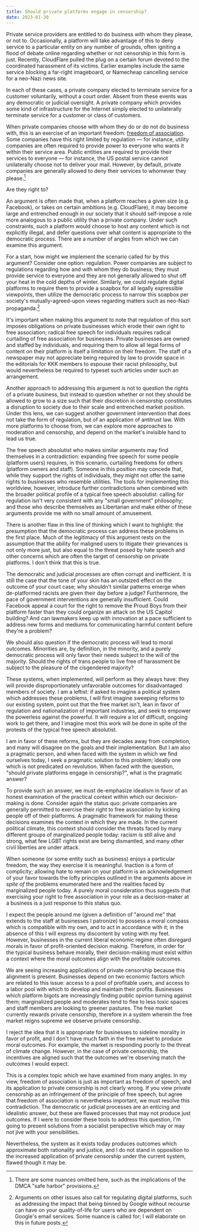 ```yaml
---
title: Should private platforms engage in censorship?
date: 2023-01-30
---
```


Private service providers are entitled to do business with whom they please, or
not to. Occasionally, a platform will take advantage of this to deny service to
a particular entity on any number of grounds, often igniting a flood of debate
online regarding whether or not censorship in this form is just. Recently,
CloudFlare pulled the plug on a certain forum devoted to the coordinated
harassment of its victims. Earlier examples include the same service blocking a
far-right imageboard, or Namecheap cancelling service for a neo-Nazi news site.

In each of these cases, a private company elected to terminate service for a
customer voluntarily, without a court order. Absent from these events was any
democratic or judicial oversight. A private company which provides some kind of
infrastructure for the Internet simply elected to unilaterally terminate service
for a customer or class of customers.

When private companies choose with whom they do or do not do business with, this
is an exercise of an important freedom: [freedom of association][assoc]. Some
companies have this right limited by regulation &mdash; for instance, utility
companies are often required to provide power to everyone who wants it within
their service area. Public entities are required to provide their services to
everyone &mdash; for instance, the US postal service cannot unilaterally choose
not to deliver your mail. However, by default, private companies are generally
allowed to deny their services to whomever they please.[^1]

[assoc]: https://en.wikipedia.org/wiki/Freedom_of_association

[^1]: There are some nuances omitted here, such as the implications of the DMCA
  "safe harbor" provisions.

Are they right to?

An argument is often made that, when a platform reaches a given size (e.g.
Facebook), or takes on certain ambitions (e.g. CloudFlare), it may become large
and entrenched enough in our society that it should self-impose a role more
analogous to a public utility than a private company. Under such constraints,
such a platform would choose to host any content which is not explicitly
illegal, and defer questions over what content is appropriate to the democratic
process. There are a number of angles from which we can examine this argument.

For a start, how might we implement the scenario called for by this argument?
Consider one option: regulation. Power companies are subject to regulations
regarding how and with whom they do business; they must provide service to
everyone and they are not generally allowed to shut off your heat in the cold
depths of winter. Similarly, we could regulate digital platforms to require them
to provide a soapbox for all legally expressible viewpoints, then utilize the
democratic process to narrow this soapbox per society's mutually-agreed-upon
views regarding matters such as neo-Nazi propaganda.[^2]

[^2]: Arguments on other issues also call for regulating digital platforms, such
  as addressing the impact that being binned by Google without recourse can have
  on your quality-of-life for users who are dependent on Google's email
  services. Some nuance is called for; I will elaborate on this in future posts.

It's important when making this argument to note that regulation of this sort
imposes obligations on private businesses which erode their own right to free
association; radical free speech for individuals requires radical curtailing of
free association for businesses. Private businesses are owned and staffed by
individuals, and requiring them to allow all legal forms of content on their
platform is itself a limitation on their freedom. The staff of a newspaper may
not appreciate being required by law to provide space in the editorials for KKK
members to espouse their racist philosophy, but would nevertheless be required
to typeset such articles under such an arrangement.

Another approach to addressing this argument is not to question the rights of a
private business, but instead to question whether or not they should be allowed
to grow to a size such that their discretion in censorship constitutes a
disruption to society due to their scale and entrenched market position. Under
this lens, we can suggest another government intervention that does not take the
form of regulation, but of an application of antitrust law. With more platforms
to choose from, we can explore more approaches to moderation and censorship, and
depend on the market's invisible hand to lead us true.

The free speech absolutist who makes similar arguments may find themselves in a
contradiction: expanding free speech for some people (platform users) requires,
in this scenario, curtailing freedoms for others (platform owners and staff).
Someone in this position may concede that, while they support the rights of
individuals, they might not offer the same rights to businesses who resemble
utilities. The tools for implementing this worldview, however, introduce further
contradictions when combined with the broader political profile of a typical
free speech absolutist: calling for regulation isn't very consistent with any
"small government" philosophy; and those who describe themselves as Libertarian
and make either of these arguments provide me with no small amount of amusement.

There is another flaw in this line of thinking which I want to highlight: the
presumption that the democratic process can address these problems in the first
place. Much of the legitimacy of this argument rests on the assumption that the
ability for maligned users to litigate their grievances is not only more just,
but also equal to the threat posed by hate speech and other concerns which are
often the target of censorship on private platforms. I don't think that this is
true.

The democratic and judicial processes are often corrupt and inefficient. It is
still the case that the tone of your skin has an outsized effect on the outcome
of your court case; why shouldn't similar patterns emerge when de-platformed
racists are given their day before a judge? Furthermore, the pace of government
interventions are generally insufficient. Could Facebook appeal a court for the
right to remove the Proud Boys from their platform faster than they could
organize an attack on the US Capitol building? And can lawmakers keep up with
innovation at a pace sufficient to address new forms and mediums for
communicating harmful content before they're a problem?

We should also question if the democratic process will lead to moral outcomes.
Minorities are, by definition, in the minority, and a purely democratic process
will only favor their needs subject to the will of the majority. Should the
rights of trans people to live free of harassment be subject to the pleasure of
the cisgendered majority?

These systems, when implemented, will perform as they always have: they will
provide disproportionately unfavorable outcomes for disadvantaged members of
society. I am a leftist: if asked to imagine a political system which addresses
these problems, I will first imagine sweeping reforms to our existing system,
point out that the free market isn't, lean in favor of regulation and
nationalization of important industries, and seek to empower the powerless
against the powerful. It will require a lot of difficult, ongoing work to get
there, and I imagine most this work will be done in spite of the protests of the
typical free speech absolutist.

I am in favor of these reforms, but they are decades away from completion, and
many will disagree on the goals and their implementation. But I am also a
pragmatic person, and when faced with the system in which we find ourselves
today, I seek a pragmatic solution to this problem; ideally one which is not
predicated on revolution. When faced with the question, "should private
platforms engage in censorship?", what is the pragmatic answer?

To provide such an answer, we must de-emphasize idealism in favor of an honest
examination of the practical context within which our decision-making is done.
Consider again the status quo: private companies are generally permitted to
exercise their right to free association by kicking people off of their
platforms. A pragmatic framework for making these decisions examines the context
in which they are made. In the current political climate, this context should
consider the threats faced by many different groups of marginalized people
today: racism is still alive and strong, what few LGBT rights exist are being
dismantled, and many other civil liberties are under attack.

When someone (or some entity such as business) enjoys a particular freedom, the
way they exercise it is meaningful. Inaction is a form of complicity; allowing
hate to remain on your platform is an acknowledgement of your favor towards the
lofty principles outlined in the arguments above *in spite of* the problems
enumerated here and the realities faced by marginalized people today. A purely
moral consideration thus suggests that exercising your right to free association
in your role as a decision-maker at a business is a just response to this status
quo.

I expect the people around me (given a definition of "around me" that extends to
the staff at businesses I patronize) to possess a moral compass which is
compatible with my own, and to act in accordance with it; in the absence of this
I will express my discontent by voting with my feet. However, businesses in the
current liberal economic regime often disregard morals in favor of
profit-oriented decision making. Therefore, in order for the typical business
behave morally, their decision-making must exist within a context where the
moral outcomes align with the profitable outcomes.

We are seeing increasing applications of private censorship because this
alignment is present. Businesses depend on two economic factors which are
related to this issue: access to a pool of profitable users, and access to a
labor pool with which to develop and maintain their profits. Businesses which
platform bigots are increasingly finding public opinion turning against them;
marginalized people and moderates tend to flee to less toxic spaces and staff
members are looking to greener pastures. The free market currently rewards
private censorship, therefore in a system wherein the free market reigns supreme
we observe private censorship.

I reject the idea that it is appropriate for businesses to sideline morality in
favor of profit, and I don't have much faith in the free market to produce moral
outcomes. For example, the market is responding poorly to the threat of climate
change. However, in the case of private censorship, the incentives are aligned
such that the outcomes we're observing match the outcomes I would expect.

This is a complex topic which we have examined from many angles. In my view,
freedom of association is just as important as freedom of speech, and its
application to private censorship is not clearly wrong. If you view private
censorship as an infringement of the principle of free speech, but agree that
freedom of association is nevertheless important, we must resolve this
contradiction. The democratic or judicial processes are an enticing and
idealistic answer, but these are flawed processes that may not produce just
outcomes. If I were to consider these tools to address this question, I'm going
to present solutions from a socialist perspective which may or may not jive with
your sensibilities.

Nevertheless, the system as it exists today produces outcomes which approximate
both rationality and justice, and I do not stand in opposition to the increased
application of private censorship under the current system, flawed though it may
be.
